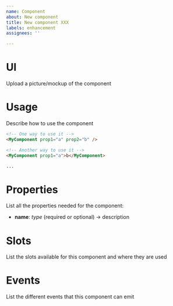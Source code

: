 ```yaml
---
name: Component
about: New component
title: New component XXX
labels: enhancement
assignees: ''

---
```


# UI

Upload a picture/mockup of the component

# Usage

Describe how to use the component

```html
<!-- One way to use it -->
<MyComponent prop1="a" prop2="b" />

<!-- Another way to use it -->
<MyComponent prop1="a">b</MyComponent>

...
```

# Properties

List all the properties needed for the component:
- **name**: _type_ (required or optional) -> description

# Slots

List the slots available for this component and where they are used

# Events

List the different events that this component can emit
